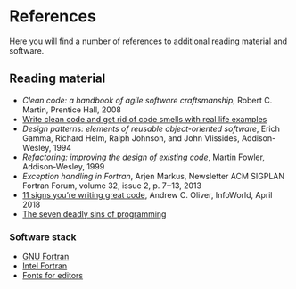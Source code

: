 # References

Here you will find a number of references to additional reading material and
software.

## Reading material

  * *Clean code: a handbook of agile software craftsmanship*, Robert C. Martin,
    Prentice Hall, 2008
  * [Write clean code and get rid of code smells with real life examples](https://medium.com/@maladdinsayed/write-clean-code-and-get-rid-of-code-smells-aea271f30318)
  * *Design patterns: elements of reusable object-oriented software*,
    Erich Gamma, Richard Helm, Ralph Johnson, and John Vlissides,
    Addison-Wesley, 1994
  * *Refactoring: improving the design of existing code*, Martin Fowler,
    Addison-Wesley, 1999
  * *Exception handling in Fortran*, Arjen Markus, Newsletter ACM SIGPLAN
    Fortran Forum, volume 32, issue 2, p. 7‒13, 2013
  * [11 signs you’re writing great code](https://www.infoworld.com/article/3268310/application-development/11-signs-youre-writing-great-code.html), Andrew C. Oliver, InfoWorld, April 2018
  * [The seven deadly sins of programming](https://hackernoon.com/the-7-deadly-sins-of-programming-a7574efc639f) 

### Software stack

  * [GNU Fortran](https://gcc.gnu.org/fortran/)
  * [Intel Fortran](https://software.intel.com/en-us/fortran-compilers-support/documentation)
  * [Fonts for editors](https://itnext.io/11-best-programming-fonts-724283a9ed57)
